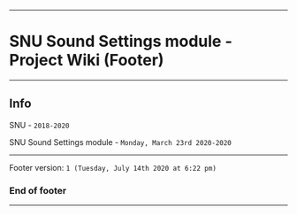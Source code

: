 
***

# SNU Sound Settings module - Project Wiki (Footer)

***

## Info

SNU - `2018-2020`

SNU Sound Settings module - `Monday, March 23rd 2020-2020`

***

Footer version: `1 (Tuesday, July 14th 2020 at 6:22 pm)`

### End of footer

***
